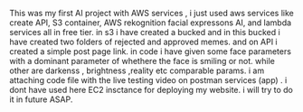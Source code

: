This was my first AI project with AWS services , i just used aws services like create API, S3 container, AWS rekognition facial expressons AI, and lambda services all in free tier.
in s3 i have created a bucked and in this bucked i have created two folders of rejected and approved memes. and on API i created a simple post page link.
in code i have given some face parameters with a dominant parameter of whethere the face is smiling or not. while other are darkenss , brightness ,reality etc comparable params.
i am attaching code file with the live testing video on postman services (app) . i dont have used here EC2 insctance for deploying my website. i will try to do it in future ASAP.

